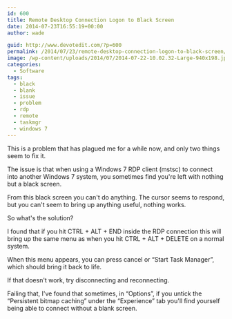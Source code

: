 ```yaml
---
id: 600
title: Remote Desktop Connection Logon to Black Screen
date: 2014-07-23T16:55:19+00:00
author: wade

guid: http://www.devotedit.com/?p=600
permalink: /2014/07/23/remote-desktop-connection-logon-to-black-screen/
image: /wp-content/uploads/2014/07/2014-07-22-10.02.32-Large-940x198.jpg
categories:
  - Software
tags:
  - black
  - blank
  - issue
  - problem
  - rdp
  - remote
  - taskmgr
  - windows 7
---
```

This is a problem that has plagued me for a while now, and only two things seem to fix it.

The issue is that when using a Windows 7 RDP client (mstsc) to connect into another Windows 7 system, you sometimes find you're left with nothing but a black screen.

From this black screen you can't do anything. The cursor seems to respond, but you can't seem to bring up anything useful, nothing works.

So what's the solution?

<!--more-->

I found that if you hit CTRL + ALT + END inside the RDP connection this will bring up the same menu as when you hit CTRL + ALT + DELETE on a normal system.

When this menu appears, you can press cancel or &#8220;Start Task Manager&#8221;, which should bring it back to life.

If that doesn't work, try disconnecting and reconnecting.

Failing that, I've found that sometimes, in &#8220;Options&#8221;, if you untick the &#8220;Persistent bitmap caching&#8221; under the &#8220;Experience&#8221; tab you'll find yourself being able to connect without a blank screen.